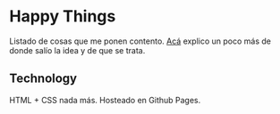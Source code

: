 # Happy Things

Listado de cosas que me ponen contento. [Acá](https://matiargs.com/digital-garden/projects) explico un poco más de donde salío la idea y de que se trata.

## Technology

HTML + CSS nada más. Hosteado en Github Pages.